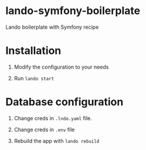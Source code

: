 # lando-symfony-boilerplate
Lando boilerplate with Symfony recipe

# Installation

1. Modify the configuration to your needs

2. Run ```lando start```

# Database configuration

1. Change creds in `.lndo.yaml` file.

2. Change creds in `.env` file

3. Rebuild the app with ```lando rebuild```
